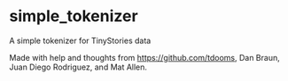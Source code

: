 # simple_tokenizer
A simple tokenizer for TinyStories data

Made with help and thoughts from https://github.com/tdooms, Dan Braun, Juan Diego Rodriguez, and Mat Allen.
